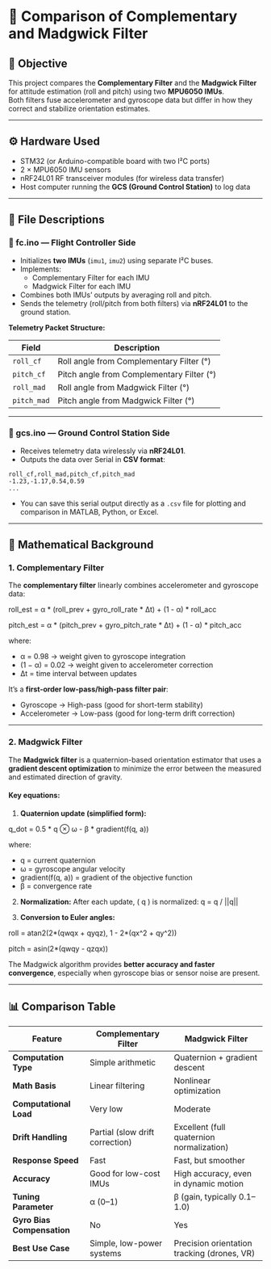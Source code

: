 # 🧭 Comparison of Complementary and Madgwick Filter

## 🎯 Objective
This project compares the **Complementary Filter** and the **Madgwick Filter** for attitude estimation (roll and pitch) using two **MPU6050 IMUs**.  
Both filters fuse accelerometer and gyroscope data but differ in how they correct and stabilize orientation estimates.

---

## ⚙️ Hardware Used
- STM32 (or Arduino-compatible board with two I²C ports)  
- 2 × MPU6050 IMU sensors  
- nRF24L01 RF transceiver modules (for wireless data transfer)  
- Host computer running the **GCS (Ground Control Station)** to log data  

---

## 🧩 File Descriptions

### 🔹 fc.ino — Flight Controller Side
- Initializes **two IMUs** (`imu1`, `imu2`) using separate I²C buses.  
- Implements:
  - Complementary Filter for each IMU  
  - Madgwick Filter for each IMU  
- Combines both IMUs’ outputs by averaging roll and pitch.  
- Sends the telemetry (roll/pitch from both filters) via **nRF24L01** to the ground station.

**Telemetry Packet Structure:**

| Field | Description |
|-------|--------------|
| `roll_cf` | Roll angle from Complementary Filter (°) |
| `pitch_cf` | Pitch angle from Complementary Filter (°) |
| `roll_mad` | Roll angle from Madgwick Filter (°) |
| `pitch_mad` | Pitch angle from Madgwick Filter (°) |

---

### 🔹 gcs.ino — Ground Control Station Side
- Receives telemetry data wirelessly via **nRF24L01**.  
- Outputs the data over Serial in **CSV format**:

```
roll_cf,roll_mad,pitch_cf,pitch_mad
-1.23,-1.17,0.54,0.59
...
```

- You can save this serial output directly as a `.csv` file for plotting and comparison in MATLAB, Python, or Excel.

---

## 🧮 Mathematical Background

### 1. Complementary Filter

The **complementary filter** linearly combines accelerometer and gyroscope data:

roll_est = α * (roll_prev + gyro_roll_rate * Δt) + (1 - α) * roll_acc

pitch_est = α * (pitch_prev + gyro_pitch_rate * Δt) + (1 - α) * pitch_acc

where:  
- α = 0.98 → weight given to gyroscope integration  
- (1 − α) = 0.02 → weight given to accelerometer correction  
- Δt = time interval between updates  

It’s a **first-order low-pass/high-pass filter pair**:
- Gyroscope → High-pass (good for short-term stability)  
- Accelerometer → Low-pass (good for long-term drift correction)

---

### 2. Madgwick Filter

The **Madgwick filter** is a quaternion-based orientation estimator that uses a **gradient descent optimization** to minimize the error between the measured and estimated direction of gravity.

#### Key equations:

1. **Quaternion update (simplified form):**
   
 q_dot = 0.5 * q ⊗ ω - β * gradient(f(q, a))
 
 where:  
- q = current quaternion  
- ω = gyroscope angular velocity  
- gradient(f(q, a)) = gradient of the objective function  
- β = convergence rate

2. **Normalization:**
 After each update, \( q \) is normalized:
 q = q / ||q||

3. **Conversion to Euler angles:**
   
 roll = atan2(2*(qwqx + qyqz), 1 - 2*(qx^2 + qy^2))
 
 pitch = asin(2*(qwqy - qzqx))

The Madgwick algorithm provides **better accuracy and faster convergence**, especially when gyroscope bias or sensor noise are present.

---

## 📊 Comparison Table

| Feature | Complementary Filter | Madgwick Filter |
|----------|----------------------|-----------------|
| **Computation Type** | Simple arithmetic | Quaternion + gradient descent |
| **Math Basis** | Linear filtering | Nonlinear optimization |
| **Computational Load** | Very low | Moderate |
| **Drift Handling** | Partial (slow drift correction) | Excellent (full quaternion normalization) |
| **Response Speed** | Fast | Fast, but smoother |
| **Accuracy** | Good for low-cost IMUs | High accuracy, even in dynamic motion |
| **Tuning Parameter** | α (0–1) | β (gain, typically 0.1–1.0) |
| **Gyro Bias Compensation** | No | Yes |
| **Best Use Case** | Simple, low-power systems | Precision orientation tracking (drones, VR) |


